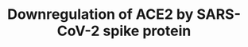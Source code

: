 ---
annotations:
- id: DOID:0080600
  parent: disease by infectious agent
  type: Disease Ontology
  value: COVID-19
- id: DOID:934
  parent: disease by infectious agent
  type: Disease Ontology
  value: viral infectious disease
- id: PW:0000013
  parent: disease pathway
  type: Pathway Ontology
  value: disease pathway
- id: DOID:11162
  type: Disease Ontology
  value: respiratory failure
authors:
- Amber
- Fehrhart
- AlexanderPico
- Egonw
- NhungP
- Eweitz
citedin: ''
communities:
- COVID19
- ONTOX
description: Schematic diagram of the renin-angiotensin system in acute lung failure
  and proposed SARS-CoV action. The renin-angiotensin system has a crucial role in
  severe acute lung injury and the SARS-CoV receptor ACE2 has a protective role in
  acute lung failure. Because ACE2 is a crucial SARS-CoV receptor, SARS-CoV Spike
  protein binding to ACE2 downmodulates ACE2 expression, and loss of ACE2 expression
  results in severe acute respiratory failure. The AT1R is the crucial receptor that
  mediates AngII-induced vascular permeability and severe acute lung injury.  SARS-CoV
  Spike–mediated lung failure can be rescued by inhibition of AT1R. This research
  was done in in vivo mice cells.
last-edited: 2024-03-07
ndex: 395f39a4-8b6d-11eb-9e72-0ac135e8bacf
organisms:
- Homo sapiens
redirect_from:
- /index.php/Pathway:WP4799
- /instance/WP4799
- /instance/WP4799_r129018
revision: r129018
schema-jsonld:
- '@context': https://schema.org/
  '@id': https://wikipathways.github.io/pathways/WP4799.html
  '@type': Dataset
  creator:
    '@type': Organization
    name: WikiPathways
  description: Schematic diagram of the renin-angiotensin system in acute lung failure
    and proposed SARS-CoV action. The renin-angiotensin system has a crucial role
    in severe acute lung injury and the SARS-CoV receptor ACE2 has a protective role
    in acute lung failure. Because ACE2 is a crucial SARS-CoV receptor, SARS-CoV Spike
    protein binding to ACE2 downmodulates ACE2 expression, and loss of ACE2 expression
    results in severe acute respiratory failure. The AT1R is the crucial receptor
    that mediates AngII-induced vascular permeability and severe acute lung injury.  SARS-CoV
    Spike–mediated lung failure can be rescued by inhibition of AT1R. This research
    was done in in vivo mice cells.
  keywords:
  - ACE
  - ACE2
  - AT1R
  - AT2R
  - Angiotensin II
  - SARS-CoV-2 spike
  license: CC0
  name: Downregulation of ACE2 by SARS-CoV-2 spike protein
seo: CreativeWork
title: Downregulation of ACE2 by SARS-CoV-2 spike protein
wpid: WP4799
---